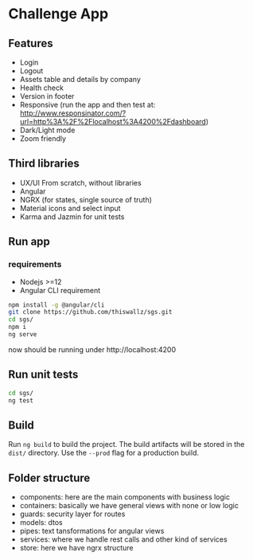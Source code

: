 # Challenge App

## Features

- Login
- Logout
- Assets table and details by company
- Health check
- Version in footer
- Responsive (run the app and then test at: http://www.responsinator.com/?url=http%3A%2F%2Flocalhost%3A4200%2Fdashboard)
- Dark/Light mode
- Zoom friendly

## Third libraries

- UX/UI From scratch, without libraries
- Angular
- NGRX (for states, single source of truth)
- Material icons and select input
- Karma and Jazmin for unit tests

## Run app

### requirements

- Nodejs >=12
- Angular CLI requirement

```bash
npm install -g @angular/cli
git clone https://github.com/thiswallz/sgs.git
cd sgs/
npm i
ng serve
```

now should be running under http://localhost:4200

## Run unit tests

```bash
cd sgs/
ng test
```

## Build

Run `ng build` to build the project. The build artifacts will be stored in the `dist/` directory. Use the `--prod` flag for a production build.

## Folder structure

- components: here are the main components with business logic
- containers: basically we have general views with none or low logic
- guards: security layer for routes
- models: dtos
- pipes: text tansformations for angular views
- services: where we handle rest calls and other kind of services
- store: here we have ngrx structure
